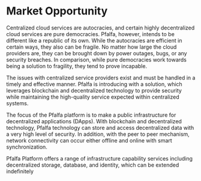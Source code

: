# Market Opportunity

Centralized cloud services are autocracies, and certain highly decentralized cloud services are pure democracies. Pfalfa, however, intends to be different like a republic of its own. While the autocracies are efficient in certain ways, they also can be fragile. No matter how large the cloud providers are, they can be brought down by power outages, bugs, or any security breaches. In comparison, while pure democracies work towards being a solution to fragility, they tend to prove incapable.

The issues with centralized service providers exist and must be handled in a timely and effective manner. Pfalfa is introducing with a solution, which leverages blockchain and decentralized technology to provide security while maintaining the high-quality service expected within centralized systems.

The focus of the Pfalfa platform is to make a public infrastructure for decentralized applications (DApps). With blockchain and decentralized technology, Pfalfa technology can store and access decentralized data with a very high level of security. In addition, with the peer to peer mechanism, network connectivity can occur either offline and online with smart synchronization.

Pfalfa Platform offers a range of infrastructure capability services including decentralized storage, database, and identity, which can be extended indefinitely


